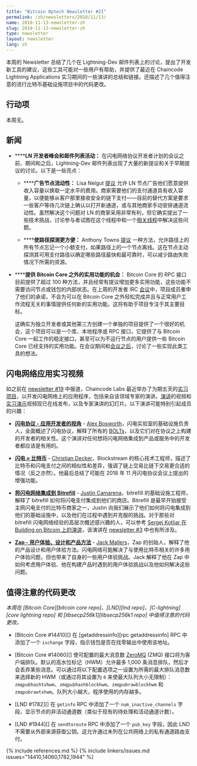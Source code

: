```yaml
---
title: "Bitcoin Optech Newsletter #21"
permalink: /zh/newsletters/2018/11/13/
name: 2018-11-13-newsletter-zh
slug: 2018-11-13-newsletter-zh
type: newsletter
layout: newsletter
lang: zh
---
```

本周的 Newsletter 总结了几个在 Lightning-Dev 邮件列表上的讨论，提出了开发新工具的建议，这些工具可能对一些用户有帮助，并提供了最近在 Chaincode Lightning Applications 实习期间的一些演讲的总结和链接。还描述了几个值得注意的流行比特币基础设施项目中的代码更改。

## 行动项

本周无。

## 新闻

- **<!--ln-developer-summit-and-mailing-list-activity-->****LN 开发者峰会和邮件列表活动：** 在闪电网络协议开发者计划的会议之前、期间和之后，Lightning-Dev 邮件列表出现了大量的新提议和关于早期提议的讨论。以下是一些亮点：

  - **<!--advertising-node-liquidity-->****广告节点流动性：** Lisa Neigut [提议][neigut liquidity] 允许 LN 节点广告他们愿意提供收入容量以换取一定水平的费用。商家需要他们的支付通道具有收入容量，以便能够从客户那里接收安全的链下支付——目前的替代方案是要求一些客户等待几次链上确认以打开新通道，或与其他商家手动安排通道流动性。虽然解决这个问题对 LN 的商家采用非常有利，但它确实提出了一些技术挑战，讨论参与者试图在这个线程中和一个[相关线程][zmn liquidity]中解决这些问题。

  - **<!--making-path-probing-more-convenient-->****使路径探测更方便：** Anthony Towns [提议][probe cancel] 一种方法，允许路径上的所有节点忘记一个小额支付，如果路径上的一个节点离线。这在节点主动探测其可用支付路径以确定哪些路径最快和最可靠时，可以减少路由失败情况下所需的资源。

- **<!--opportunity-available-for-providing-utility-functions-outside-of-bitcoin-core-->****提供 Bitcoin Core 之外的实用功能的机会：** Bitcoin Core 的 RPC 接口目前提供了超过 100 种方法，并且经常有提议增加更多实用功能，这些功能不需要访问节点或钱包的内部状态。在上周的开发者 IRC [会议][core dev meeting]中，项目成员重申了他们的承诺，不会为可以在 Bitcoin Core 之外轻松完成并且与正常用户工作流程无关的事情提供任何新的实用功能。这将有助于项目专注于其主要目标。

  这确实为独立开发者或其他第三方创建一个单独的项目提供了一个很好的机会，这个项目可以是一个库、本地程序或 RPC 接口，它提供了与 Bitcoin Core 一起工作的稳定接口，甚至可以为不运行节点的用户提供一些 Bitcoin Core 已经支持的实用功能。在会议期间和[会议之后][core dev log]，讨论了一些实现此类工具的想法。

## 闪电网络应用实习视频

如之前在 [newsletter #19][] 中报道，Chaincode Labs 最近举办了为期五天的[实习项目][residency program]，以开发闪电网络上的应用程序，包括来自该领域专家的演讲。[演讲][presentations]的视频和[实习演示][resident demos]视频现已在线发布，以及专家演讲的幻灯片。以下演讲可能特别引起成员的兴趣：

- **<!--the-lightning-protocol-an-application-developers-perspective-->**[**闪电协议 - 应用开发者的视角**][bosworth video] - [Alex Bosworth][bosworth]，闪电实验室的基础设施负责人，全面概述了闪电协议，解释了所有的 [BOLTs][]，以及它们对在协议之上构建的开发者的相关性。这个演讲对任何想将闪电网络集成到产品或服务中的开发者都应该是有用的。

- **<!--lightning-bitcoin-->**[**闪电 ≈ 比特币**][decker video] - [Christian Decker][decker]，Blockstream 的核心技术工程师，描述了比特币和闪电支付之间的相似性和差异，强调了链上交易比链下交易更合适的情况（反之亦然）。他最后总结了可能在 2018 年 11 月闪电协议会议上提出的增强功能。

- **<!--integrating-lightning-into-bitrefill-->**[**将闪电网络集成到 Bitrefill**][camarena video] - [Justin Camarena][camarena]，bitrefill 的基础设施工程师，解释了 bitrefill 如何将闪电支付集成到他们的商店。Bitrefill 是最早开始接受主网闪电支付的比特币商家之一，Justin 向我们展示了他们如何将闪电集成到他们的基础设施中，以及他们在过程中遇到并克服的挑战。对于那些对 bitrefill 闪电网络经验的高层次概述感兴趣的人，可以参考 [Sergej Kotliar 在 Building on Bitcoin 上的演讲][kotliar BoB]，该演讲在 [newsletter #3][] 中也有所涉及。

- **<!--zap-ux-design-and-product-approach-->**[**Zap - 用户体验、设计和产品方法**][mallers video] - [Jack Mallers][mallers]，Zap 的创始人，解释了他的产品设计和用户体验方法。闪电网络可能解决了与使用比特币相关的许多用户体验问题，但也带来了自身的一些用户体验挑战。Jack 解释了他在 Zap 中如何考虑用户体验、他在构建产品时遇到的用户体验挑战以及他如何解决这些问题。

## 值得注意的代码更改

*本周在 [Bitcoin Core][bitcoin core repo]、[LND][lnd repo]、[C-lightning][core lightning repo] 和 [libsecp256k1][libsecp256k1 repo] 中值得注意的代码更改。*

- [Bitcoin Core #14410][] 在 [getaddressinfo][rpc getaddressinfo] RPC 中添加了一个 `ischange` 字段，指示钱包是否在找零输出中使用该地址。

- [Bitcoin Core #14060][] 使可配置的最大消息数 [ZeroMQ][] (ZMQ) 接口将为客户端排队。默认的高水位标记（HWM）允许最多 1,000 条消息排队，然后才会丢弃某些消息。可以通过将以下配置选项之一设置为所需的最大排队消息数来选择新的 HWM（或通过将其设置为 `0` 来使最大队列大小无限制）：`zmqpubhashtxhwm`、`zmqpubhashblockhwm`、`zmqpubrawblockhwm` 和 `zmqpubrawtxhwm`。队列大小越大，程序使用的内存越多。

- [LND #1782][] 在 `getinfo` RPC 中添加了一个 `num_inactive_channels` 字段，显示节点的非活动通道数（类似于现有的待处理和活动通道计数）。

- [LND #1944][] 在 `sendtoroute` RPC 中添加了一个 `pub_key` 字段，因此 LND 不需要从外部来源获取公钥。这允许通过未列在公共网络上的私有通道路由支付。

{% include references.md %}
{% include linkers/issues.md issues="14410,14060,1782,1944" %}

[lightning-dev mailing list]: https://gnusha.org/url/https://lists.linuxfoundation.org/mailman/listinfo/lightning-dev
[neigut liquidity]: https://gnusha.org/url/https://lists.linuxfoundation.org/pipermail/lightning-dev/2018-November/001532.html
[zmn liquidity]: https://gnusha.org/url/https://lists.linuxfoundation.org/pipermail/lightning-dev/2018-November/001555.html
[walletless opens]: https://gnusha.org/url/https://lists.linuxfoundation.org/pipermail/lightning-dev/2018-November/001539.html
[eltoo protocol]: https://blockstream.com/eltoo.pdf
[probe cancel]: https://gnusha.org/url/https://lists.linuxfoundation.org/pipermail/lightning-dev/2018-November/001554.html
[core dev meeting]: http://www.erisian.com.au/meetbot/bitcoin-core-dev/2018/bitcoin-core-dev.2018-11-08-19.00.log.html#l-49
[core dev log]: http://www.erisian.com.au/bitcoin-core-dev/log-2018-11-08.html#l-668
[zeromq]: http://zeromq.org/
[residency program]: https://lightningresidency.com
[presentations]: https://lightningresidency.com/#videos
[resident demos]: https://www.youtube.com/playlist?list=PLpLH33TRghT2jmuP9YQRo-e8gk969Q2F_
[bosworth video]: https://www.youtube.com/watch?v=1R5DNUcCYRg&list=PLpLH33TRghT1SbxinAsNDS6L7RkAjC8ME&index=6&t=0s
[bosworth]: https://twitter.com/alexbosworth
[BOLTs]: https://github.com/lightningnetwork/lightning-rfc
[decker video]: https://www.youtube.com/watch?v=8lMLo-7yF5k&list=PLpLH33TRghT1SbxinAsNDS6L7RkAjC8ME&index=5&t=0s
[decker]: https://twitter.com/Snyke
[camarena video]: https://www.youtube.com/watch?v=RZtx6ZMLDrQ&list=PLpLH33TRghT1SbxinAsNDS6L7RkAjC8ME&index=12&t=0s
[camarena]: https://twitter.com/juscamarena
[kotliar BoB]: https://www.youtube.com/watch?v=Cpid31c6HZc&feature=youtu.be&t=8m49s
[mallers video]: https://www.youtube.com/watch?v=R0C83h-ZM-4&list=PLpLH33TRghT1SbxinAsNDS6L7RkAjC8ME&index=17&t=0s
[mallers]: https://twitter.com/JackMallers
[newsletter #19]: /zh/newsletters/2018/10/30/#lightning-residency-and-hackday
[newsletter #3]: /zh/newsletters/2018/07/10/#merchant-adoption